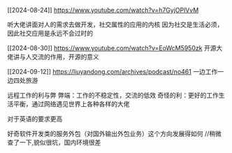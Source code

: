 [[2024-08-24]]
https://www.youtube.com/watch?v=h7GyjOPlVvM

听大佬讲面对人的需求去做开发，社交属性的应用的内核
因为社交是生活必须，因此社交应用是永远不会过时的


[[2024-08-30]]
https://www.youtube.com/watch?v=EoWcM5950zk
开源大佬讲与人交流的作用，开源的意义



[[2024-09-12]]
https://liuyandong.com/archives/podcast/no461
一边工作一边四处旅游

远程工作的利与弊
弊端：工作的不稳定性，交流的低效
奇怪的利：更好的工作生活平衡，通过网络遇见世界上各种各样的大佬

对于英语的要求更高

好奇软件开发类的服务外包（对国外输出外包业务）这个方向发展得如何
//稍微查了一下,貌似很坑，国内环境很差